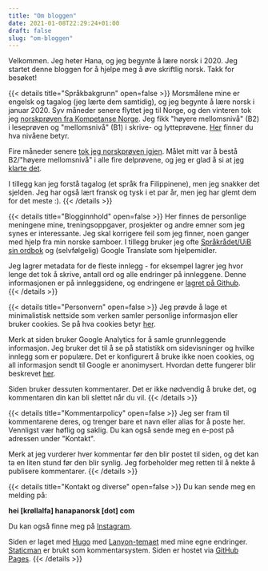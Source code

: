 ```yaml
---
title: "Om bloggen"
date: 2021-01-08T22:29:24+01:00
draft: false
slug: "om-bloggen"
---
```


Velkommen. Jeg heter Hana, og jeg begynte å lære norsk i 2020. Jeg startet denne bloggen for å hjelpe meg å øve skriftlig norsk. Takk for besøket!  

{{< details title="Språkbakgrunn" open=false >}}
Morsmålene mine er engelsk og tagalog (jeg lærte dem samtidig), og jeg begynte å lære norsk i januar 2020. Syv måneder senere flyttet jeg til Norge, og den vinteren tok jeg [norskprøven fra Kompetanse Norge](https://www.kompetansenorge.no/prover/norskprove/om-proven/). Jeg fikk "høyere mellomsnivå" (B2) i leseprøven og "mellomsnivå" (B1) i skrive- og lytteprøvene. [Her](https://en.wikipedia.org/wiki/Common_European_Framework_of_Reference_for_Languages#Common_reference_levels) finner du hva nivåene betyr.

Fire måneder senere [tok jeg norskprøven igjen](/post/erfaring-den-muntlige-norskproven/). Målet mitt var å bestå B2/"høyere mellomsnivå" i alle fire delprøvene, og jeg er glad å si at [jeg klarte det](/post/b2-jeg-klarte-det/). 

I tillegg kan jeg forstå tagalog (et språk fra Filippinene), men jeg snakker det sjelden. Jeg har også lært fransk og tysk i et par år, men jeg har glemt dem for det meste :). 
{{< /details >}}

{{< details title="Blogginnhold" open=false >}}
Her finnes de personlige meningene mine, treningsoppgaver, prosjekter og andre emner som jeg synes er interessante. Jeg skal korrigere feil som jeg finner, noen ganger med hjelp fra min norske samboer. I tillegg bruker jeg ofte [Språkrådet/UiB sin ordbok](https://ordbok.uib.no/perl/ordbok.cgi) og (selvfølgelig) Google Translate som hjelpemidler. 

Jeg lagrer metadata for de fleste innlegg - for eksempel lagrer jeg hvor lenge det tok å skrive, antall ord og alle endringer på innleggene. Denne informasjonen er på innleggsidene, og endringene er [lagret på Github](https://github.com/hgkald/pa-norsk).  
{{< /details >}}

{{< details title="Personvern" open=false >}}
Jeg prøvde å lage et minimalistisk nettside som verken samler personlige informasjon eller bruker cookies. Se på hva cookies betyr [her](https://www.datatilsynet.no/personvern-pa-ulike-omrader/internett-og-apper/cookies/). 

Merk at siden bruker Google Analytics for å samle grunnleggende informasjon. Jeg bruker det til å se på statistikk om sidevisninger og hvilke innlegg som er populære. Det er konfigurert å bruke ikke noen cookies, og all informasjon sendt til Google er anonimysert. Hvordan dette fungerer blir beskrevet [her](https://gohugo.io/about/hugo-and-gdpr/). 

Siden bruker dessuten kommentarer. Det er ikke nødvendig å bruke det, og kommentaren din kan bli slettet når du vil.
{{< /details >}}

{{< details title="Kommentarpolicy" open=false >}}
Jeg ser fram til kommentarene deres, og trenger bare et navn eller alias for å poste her. Vennligst vær høflig og saklig. Du kan også sende meg en e-post på adressen under "Kontakt". 

Merk at jeg vurderer hver kommentar før den blir postet til siden, og det kan ta en liten stund før den blir synlig. Jeg forbeholder meg retten til å nekte å publisere kommentarer. 
{{< /details >}}

{{< details title="Kontakt og diverse" open=false >}}
Du kan sende meg en melding på:

**hei [krøllalfa] hanapanorsk [dot] com**

Du kan også finne meg på [Instagram](https://instagram.com/hanaeyes). 

Siden er laget med [Hugo](https://gohugo.io/) med [Lanyon-temaet](https://themes.gohugo.io/lanyon/) med mine egne endringer. [Staticman](https://staticman.net/) er brukt som kommentarsystem. 
Siden er hostet via [GitHub Pages](https://pages.github.com/). 
{{< /details >}}

